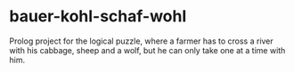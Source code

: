 # bauer-kohl-schaf-wohl
Prolog project for the logical puzzle, where a farmer has to cross a river with his cabbage, sheep and a wolf, but he can only take one at a time with him.
